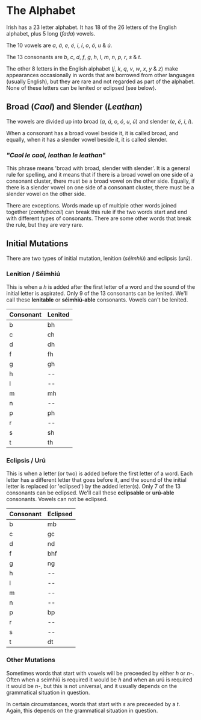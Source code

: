 # The Alphabet


Irish has a 23 letter alphabet. It has 18 of the 26 letters of the English
alphabet, plus 5 long (_fada_) vowels.

The 10 vowels are _a_, _á_, _e_, _é_, _i_, _í_, _o_, _ó_, _u_ & _ú_.

The 13 consonants are _b_, _c_, _d_, _f_, _g_, _h_, _l_, _m_, _n_, _p_, _r_,
_s_ & _t_.

The other 8 letters in the English alphabet (_j_, _k_, _q_, _v_, _w_, _x_, _y_ & _z_)
make appearances occasionally in words that are borrowed from other languages
(usually English), but they are rare and not regarded as part of the alphabet.
None of these letters can be lenited or eclipsed (see below).


## Broad (_Caol_) and Slender (_Leathan_)

The vowels are divided up into broad (_a_, _á_, _o_, _ó_, _u_, _ú_) and slender
(_e_, _é_, _i_, _í_).

When a consonant has a broad vowel beside it, it is called broad, and equally,
when it has a slender vowel beside it, it is called slender.


### _"Caol le caol, leathan le leathan"_

This phrase means 'broad with broad, slender with slender'. It is a general rule
for spelling, and it means that if there is a broad vowel on one side of a
consonant cluster, there must be a broad vowel on the other side. Equally, if
there is a slender vowel on one side of a consonant cluster, there must be a
slender vowel on the other side.

There are exceptions. Words made up of multiple other words joined together
(_comhfhocail_) can break this rule if the two words start and end with
different types of consonants. There are some other words that break the rule,
but they are very rare.


## Initial Mutations

There are two types of initial mutation, lenition (_séimhiú_) and eclipsis
(_urú_).


### Lenition / Séimhiú

This is when a _h_ is added after the first letter of a word and the sound of
the initial letter is aspirated. Only 9 of the 13 consonants can be lenited.
We'll call these **lenitable** or **séimhiú-able** consonants. Vowels can't be
lenited.

| Consonant | Lenited |
| --------- | ------- |
| b         | bh      |
| c         | ch      |
| d         | dh      |
| f         | fh      |
| g         | gh      |
| h         | --      |
| l         | --      |
| m         | mh      |
| n         | --      |
| p         | ph      |
| r         | --      |
| s         | sh      |
| t         | th      |


### Eclipsis / Urú

This is when a letter (or two) is added before the first letter of a word. Each
letter has a different letter that goes before it, and the sound of the initial
letter is replaced (or 'eclipsed') by the added letter(s). Only 7 of the 13
consonants can be eclipsed. We'll call these **eclipsable** or **urú-able**
consonants. Vowels can not be eclipsed.

| Consonant | Eclipsed |
| --------- | -------- |
| b         | mb       |
| c         | gc       |
| d         | nd       |
| f         | bhf      |
| g         | ng       |
| h         | --       |
| l         | --       |
| m         | --       |
| n         | --       |
| p         | bp       |
| r         | --       |
| s         | --       |
| t         | dt       |


### Other Mutations

Sometimes words that start with vowels will be preceeded by either _h_ or _n-_.
Often when a seimhiú is required it would be _h_ and when an urú is required it
would be _n-_, but this is not universal, and it usually depends on the
grammatical situation in question.

In certain circumstances, words that start with _s_ are preceeded by a _t_.
Again, this depends on the grammatical situation in question.